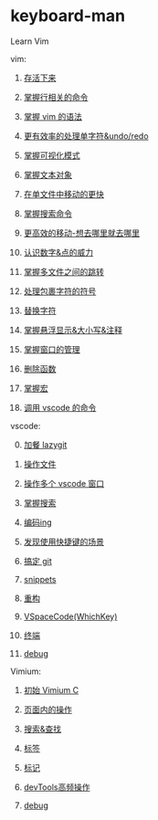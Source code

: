 # keyboard-man

Learn Vim

vim:

1. [存活下来](https://github.com/sunyangcheng/keyboard-man/blob/main/notes/vim-day01.md)

2. [掌握行相关的命令](https://github.com/sunyangcheng/keyboard-man/blob/main/notes/vim-day02.md)

3. [掌握 vim 的语法](https://github.com/sunyangcheng/keyboard-man/blob/main/notes/vim-day03.md)

4. [更有效率的处理单字符&undo/redo](https://github.com/sunyangcheng/keyboard-man/blob/main/notes/vim-day04.md)

5. [掌握可视化模式](https://github.com/sunyangcheng/keyboard-man/blob/main/notes/vim-day05.md)

6. [掌握文本对象](https://github.com/sunyangcheng/keyboard-man/blob/main/notes/vim-day06.md)

7. [在单文件中移动的更快](https://github.com/sunyangcheng/keyboard-man/blob/main/notes/vim-day07.md)

8. [掌握搜索命令](https://github.com/sunyangcheng/keyboard-man/blob/main/notes/vim-day08.md)

9. [更高效的移动-想去哪里就去哪里](https://github.com/sunyangcheng/keyboard-man/blob/main/notes/vim-day09.md)

10. [认识数字&点的威力](https://github.com/sunyangcheng/keyboard-man/blob/main/notes/vim-day10.md)

11. [掌握多文件之间的跳转](https://github.com/sunyangcheng/keyboard-man/blob/main/notes/vim-day11.md)

12. [处理包裹字符的符号](https://github.com/sunyangcheng/keyboard-man/blob/main/notes/vim-day12.md)

13. [替换字符](https://github.com/sunyangcheng/keyboard-man/blob/main/notes/vim-day13.md)

14. [掌握悬浮显示&大小写&注释](https://github.com/sunyangcheng/keyboard-man/blob/main/notes/vim-day14.md)

15. [掌握窗口的管理](https://github.com/sunyangcheng/keyboard-man/blob/main/notes/vim-day15.md)

16. [删除函数](https://github.com/sunyangcheng/keyboard-man/blob/main/notes/vim-day16.md)

17. [掌握宏](https://github.com/sunyangcheng/keyboard-man/blob/main/notes/vim-day17.md)

18. [调用 vscode 的命令](https://github.com/sunyangcheng/keyboard-man/blob/main/notes/vim-day18.md)

vscode:

0. [加餐 lazygit](https://github.com/sunyangcheng/keyboard-man/blob/main/notes/vscode00-day25.md)

1. [操作文件](https://github.com/sunyangcheng/keyboard-man/blob/main/notes/vscode01-day19.md)

2. [操作多个 vscode 窗口](https://github.com/sunyangcheng/keyboard-man/blob/main/notes/vscode02-day20.md)

3. [掌握搜索](https://github.com/sunyangcheng/keyboard-man/blob/main/notes/vscode03-day21.md)

4. [编码ing](https://github.com/sunyangcheng/keyboard-man/blob/main/notes/vscode04-day22.md)

5. [发现使用快捷键的场景](https://github.com/sunyangcheng/keyboard-man/blob/main/notes/vscode05-day23.md)

6. [搞定 git](https://github.com/sunyangcheng/keyboard-man/blob/main/notes/vscode06-day24.md)

7. [snippets](https://github.com/sunyangcheng/keyboard-man/blob/main/notes/vscode07-day26.md)

8. [重构](https://github.com/sunyangcheng/keyboard-man/blob/main/notes/vscode08-day27.md)

9. [VSpaceCode(WhichKey)](https://github.com/sunyangcheng/keyboard-man/blob/main/notes/vscode09-day28.md)

10. [终端](https://github.com/sunyangcheng/keyboard-man/blob/main/notes/vscode10-day29.md)

11. [debug](https://github.com/sunyangcheng/keyboard-man/blob/main/notes/vscode11-day30.md)

Vimium:

1. [初始 Vimium C](https://github.com/sunyangcheng/keyboard-man/blob/main/notes/vimium01-day31.md)

2. [页面内的操作](https://github.com/sunyangcheng/keyboard-man/blob/main/notes/vimium02-day32.md)

3. [搜索&查找](https://github.com/sunyangcheng/keyboard-man/blob/main/notes/vimium03-day33.md)

4. [标签](https://github.com/sunyangcheng/keyboard-man/blob/main/notes/vimium04-day34.md)

5. [标记](https://github.com/sunyangcheng/keyboard-man/blob/main/notes/vimium05-day35.md)

6. [devTools高频操作](https://github.com/sunyangcheng/keyboard-man/blob/main/notes/vimium06-day36.md)

7. [debug](https://github.com/sunyangcheng/keyboard-man/blob/main/notes/vimium07-day37.md)
